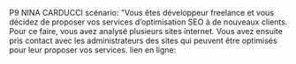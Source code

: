 P9 NINA CARDUCCI
scénario: "Vous êtes développeur freelance et vous décidez de proposer vos services d’optimisation SEO à de nouveaux clients. Pour ce faire, vous avez analysé plusieurs sites internet. Vous avez ensuite pris contact avec les administrateurs des sites qui peuvent être optimisés pour leur proposer vos services. 
lien en ligne: 
